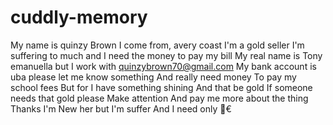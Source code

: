 # cuddly-memory
My name is quinzy Brown I come from, avery coast I'm a gold seller 
I'm suffering to much and I need the money to pay my bill
My real name is Tony emanuella but I work with quinzybrown70@gmail.com
My bank account is uba please let me know something
And really need money
To pay my school fees
 But for I have something shining 
And that be gold
If someone needs that gold please
Make attention
And pay me more about the thing
Thanks I'm New her but I'm suffer
And I need only
💯€
